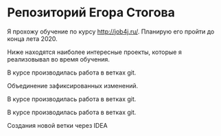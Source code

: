 # Репозиторий Егора Стогова

Я прохожу обучение по курсу http://job4j.ru/. Планирую его пройти до конца лета 2020.

Ниже находятся наиболее интересные проекты, которые я реализовывал во время обучения.

В курсе производилась работа в ветках git.

Объединение зафиксированных изменений.

В курсе производилась работа в ветках git.

В курсе производилась работа в ветках git.

Создания новой ветки через IDEA